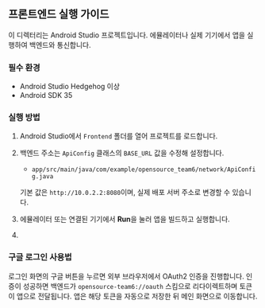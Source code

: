 ## 프론트엔드 실행 가이드

이 디렉터리는 Android Studio 프로젝트입니다. 에뮬레이터나 실제 기기에서 앱을 실행하여 백엔드와 통신합니다.

### 필수 환경

- Android Studio Hedgehog 이상
- Android SDK 35

### 실행 방법

1. Android Studio에서 `Frontend` 폴더를 열어 프로젝트를 로드합니다.
2. 백엔드 주소는 `ApiConfig` 클래스의 `BASE_URL` 값을 수정해 설정합니다.

   - `app/src/main/java/com/example/opensource_team6/network/ApiConfig.java`

   기본 값은 `http://10.0.2.2:8080`이며, 실제 배포 서버 주소로 변경할 수 있습니다.
3. 에뮬레이터 또는 연결된 기기에서 **Run**을 눌러 앱을 빌드하고 실행합니다.
4. 
### 구글 로그인 사용법

로그인 화면의 구글 버튼을 누르면 외부 브라우저에서 OAuth2 인증을 진행합니다.
인증이 성공하면 백엔드가 `opensource-team6://oauth` 스킴으로 리다이렉트하며
토큰이 앱으로 전달됩니다. 앱은 해당 토큰을 자동으로 저장한 뒤 메인 화면으로
이동합니다.